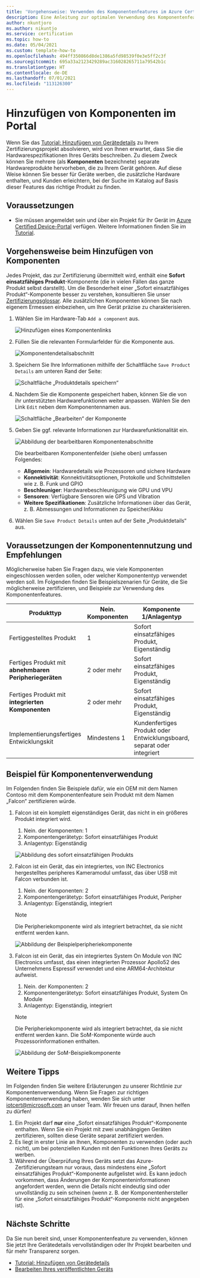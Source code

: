 ```yaml
---
title: 'Vorgehensweise: Verwenden des Komponentenfeatures im Azure Certified Device-Portal'
description: Eine Anleitung zur optimalen Verwendung des Komponentenfeatures des Abschnitts „Gerätedetails“ zur genauen Beschreibung Ihres Geräts.
author: nkuntjoro
ms.author: nikuntjo
ms.service: certification
ms.topic: how-to
ms.date: 05/04/2021
ms.custom: template-how-to
ms.openlocfilehash: 494ff350866d8de1386a5fd98539f0e3e5ff2c3f
ms.sourcegitcommit: 695a33a2123429289ac316028265711a79542b1c
ms.translationtype: HT
ms.contentlocale: de-DE
ms.lasthandoff: 07/01/2021
ms.locfileid: "113126300"
---
```

# <a name="add-components-on-the-portal"></a>Hinzufügen von Komponenten im Portal

Wenn Sie das [Tutorial: Hinzufügen von Gerätedetails](tutorial-02-adding-device-details.md) zu Ihrem Zertifizierungsprojekt absolvieren, wird von Ihnen erwartet, dass Sie die Hardwarespezifikationen Ihres Geräts beschreiben. Zu diesem Zweck können Sie mehrere (als **Komponenten** bezeichnete) separate Hardwareprodukte hervorheben, die zu Ihrem Gerät gehören. Auf diese Weise können Sie besser für Geräte werben, die zusätzliche Hardware enthalten, und Kunden erleichtern, bei der Suche im Katalog auf Basis dieser Features das richtige Produkt zu finden.

## <a name="prerequisites"></a>Voraussetzungen

- Sie müssen angemeldet sein und über ein Projekt für Ihr Gerät im [Azure Certified Device-Portal](https://certify.azure.com) verfügen. Weitere Informationen finden Sie im [Tutorial](tutorial-01-creating-your-project.md).

## <a name="how-to-add-components"></a>Vorgehensweise beim Hinzufügen von Komponenten

Jedes Projekt, das zur Zertifizierung übermittelt wird, enthält eine **Sofort einsatzfähiges Produkt**-Komponente (die in vielen Fällen das ganze Produkt selbst darstellt). Um die Besonderheit einer „Sofort einsatzfähiges Produkt“-Komponente besser zu verstehen, konsultieren Sie unser [Zertifizierungsglossar](./resources-glossary.md). Alle zusätzlichen Komponenten können Sie nach eigenem Ermessen einbeziehen, um Ihre Gerät präzise zu charakterisieren.

1. Wählen Sie im Hardware-Tab `Add a component` aus.

    ![Hinzufügen eines Komponentenlinks](./media/images/add-component-new.png)

1. Füllen Sie die relevanten Formularfelder für die Komponente aus.

    ![Komponentendetailsabschnitt](./media/images/component-details-section.png)

1. Speichern Sie Ihre Informationen mithilfe der Schaltfläche `Save Product Details` am unteren Rand der Seite:  

    ![Schaltfläche „Produktdetails speichern“](./media/images/save-product-details-button.png)

1. Nachdem Sie die Komponente gespeichert haben, können Sie die von ihr unterstützten Hardwarefunktionen weiter anpassen. Wählen Sie den Link `Edit` neben dem Komponentennamen aus.  

    ![Schaltfläche „Bearbeiten“ der Komponente](./media/images/component-edit.png)

1. Geben Sie ggf. relevante Informationen zur Hardwarefunktionalität ein.  

    ![Abbildung der bearbeitbaren Komponentenabschnitte](./media/images/component-selection-area.png)  

    Die bearbeitbaren Komponentenfelder (siehe oben) umfassen Folgendes:

    - **Allgemein**: Hardwaredetails wie Prozessoren und sichere Hardware
    - **Konnektivität**: Konnektivitätsoptionen, Protokolle und Schnittstellen wie z. B. Funk und GPIO
    - **Beschleuniger**: Hardwarebeschleunigung wie GPU und VPU
    - **Sensoren**: Verfügbare Sensoren wie GPS und Vibration
    - **Weitere Spezifikationen**: Zusätzliche Informationen über das Gerät, z. B. Abmessungen und Informationen zu Speicher/Akku

1. Wählen Sie `Save Product Details` unten auf der Seite „Produktdetails“ aus.

## <a name="component-use-requirements-and-recommendations"></a>Voraussetzungen der Komponentennutzung und Empfehlungen

Möglicherweise haben Sie Fragen dazu, wie viele Komponenten eingeschlossen werden sollen, oder welcher Komponententyp verwendet werden soll. Im Folgenden finden Sie Beispielszenarien für Geräte, die Sie möglicherweise zertifizieren, und Beispiele zur Verwendung des Komponentenfeatures.

| Produkttyp                                       | Nein. Komponenten | Komponente 1/Anlagentyp      | Komponenten 2+/Anlagentyp                    |
|----------------------------------------------------|------------|----------------------------------|--------------------------------------------------|
| Fertiggestelltes Produkt                                   | 1          | Sofort einsatzfähiges Produkt, Eigenständig | –                                              |
| Fertiges Produkt mit **abnehmbaren Peripheriegeräten** | 2 oder mehr  | Sofort einsatzfähiges Produkt, Eigenständig | Peripheriegerät/Eigenständig oder integriert              |
| Fertiges Produkt mit **integrierten Komponenten**  | 2 oder mehr  | Sofort einsatzfähiges Produkt, Eigenständig | Geeigneten Typ auswählen/Eigenständig oder Integriert |
| Implementierungsfertiges Entwicklungskit                             | Mindestens 1  | Kundenfertiges Produkt oder Entwicklungsboard, separat oder integriert| Geeigneten Typ auswählen/Eigenständig oder integriert |

## <a name="example-component-usage"></a>Beispiel für Komponentenverwendung

Im Folgenden finden Sie Beispiele dafür, wie ein OEM mit dem Namen Contoso mit dem Komponentenfeature sein Produkt mit dem Namen „Falcon“ zertifizieren würde.

1. Falcon ist ein komplett eigenständiges Gerät, das nicht in ein größeres Produkt integriert wird.
    1. Nein. der Komponenten: 1
    1. Komponentengerätetyp: Sofort einsatzfähiges Produkt
    1. Anlagentyp: Eigenständig

     ![Abbildung des sofort einsatzfähigen Produkts](./media/images/customer-ready-product.png)

1. Falcon ist ein Gerät, das ein integriertes, von INC Electronics hergestelltes peripheres Kameramodul umfasst, das über USB mit Falcon verbunden ist.
    1. Nein. der Komponenten: 2
    1. Komponentengerätetyp: Sofort einsatzfähiges Produkt, Peripher
    1. Anlagentyp: Eigenständig, integriert
    
    > [!Note]
    > Die Peripheriekomponente wird als integriert betrachtet, da sie nicht entfernt werden kann.

     ![Abbildung der Beispielperipheriekomponente](./media/images/peripheral.png)

1. Falcon ist ein Gerät, das ein integriertes System On Module von INC Electronics umfasst, das einen integrierten Prozessor Apollo52 des Unternehmens Espressif verwendet und eine ARM64-Architektur aufweist.
    1. Nein. der Komponenten: 2
    1. Komponentengerätetyp: Sofort einsatzfähiges Produkt, System On Module
    1. Anlagentyp: Eigenständig, integriert

    > [!Note]
    > Die Peripheriekomponente wird als integriert betrachtet, da sie nicht entfernt werden kann. Die SoM-Komponente würde auch Prozessorinformationen enthalten.

     ![Abbildung der SoM-Beispielkomponente ](./media/images/system-on-module.png)

## <a name="additional-tips"></a>Weitere Tipps

Im Folgenden finden Sie weitere Erläuterungen zu unserer Richtlinie zur Komponentenverwendung. Wenn Sie Fragen zur richtigen Komponentenverwendung haben, wenden Sie sich unter [iotcert@microsoft.com](mailto:iotcert@microsoft.com) an unser Team. Wir freuen uns darauf, Ihnen helfen zu dürfen!

1. Ein Projekt darf **nur** eine „Sofort einsatzfähiges Produkt“-Komponente enthalten. Wenn Sie ein Projekt mit zwei unabhängigen Geräten zertifizieren, sollten diese Geräte separat zertifiziert werden.
1. Es liegt in erster Linie an Ihnen, Komponenten zu verwenden (oder auch nicht), um bei potenziellen Kunden mit den Funktionen Ihres Geräts zu werben.
1. Während der Überprüfung Ihres Geräts setzt das Azure-Zertifizierungsteam nur voraus, dass mindestens eine „Sofort einsatzfähiges Produkt“-Komponente aufgelistet wird. Es kann jedoch vorkommen, dass Änderungen der Komponenteninformationen angefordert werden, wenn die Details nicht eindeutig sind oder unvollständig zu sein scheinen (wenn z. B. der Komponentenhersteller für eine „Sofort einsatzfähiges Produkt“-Komponente nicht angegeben ist).

## <a name="next-steps"></a>Nächste Schritte

Da Sie nun bereit sind, unser Komponentenfeature zu verwenden, können Sie jetzt Ihre Gerätedetails vervollständigen oder Ihr Projekt bearbeiten und für mehr Transparenz sorgen.

- [Tutorial: Hinzufügen von Gerätedetails](tutorial-02-adding-device-details.md)
- [Bearbeiten Ihres veröffentlichten Geräts](how-to-edit-published-device.md)
